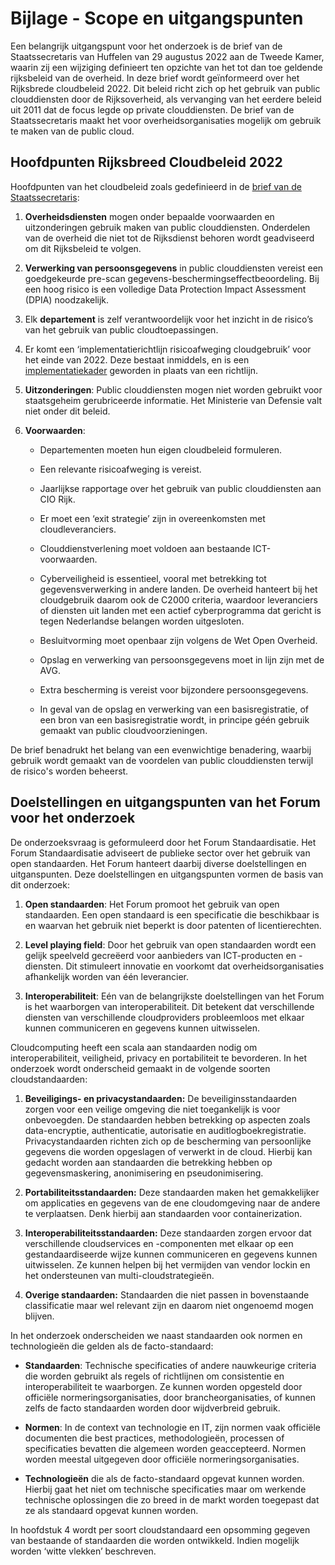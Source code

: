 # Bijlage - Scope en uitgangspunten

Een belangrijk uitgangspunt voor het onderzoek is de brief van de Staatssecretaris van Huffelen van 29 augustus 2022 aan de Tweede Kamer, waarin zij een wijziging definieert ten opzichte van het tot dan toe geldende rijksbeleid van de overheid. In deze brief wordt geïnformeerd over het Rijksbrede cloudbeleid 2022. Dit beleid richt zich op het gebruik van public clouddiensten door de Rijksoverheid, als vervanging van het eerdere beleid uit 2011 dat de focus legde op private clouddiensten. De brief van de Staatssecretaris maakt het voor overheidsorganisaties mogelijk om gebruik te maken van de public cloud.

## Hoofdpunten Rijksbreed Cloudbeleid 2022

Hoofdpunten van het cloudbeleid zoals gedefinieerd in de [brief van de Staatssecretaris](https://www.rijksoverheid.nl/documenten/kamerstukken/2022/08/29/kamerbrief-rijksbreed-cloudbeleid-2022):

1.  **Overheidsdiensten** mogen onder bepaalde voorwaarden en uitzonderingen gebruik maken van public clouddiensten. Onderdelen van de overheid die niet tot de Rijksdienst behoren wordt geadviseerd om dit Rijksbeleid te volgen.

2.  **Verwerking van persoonsgegevens** in public clouddiensten vereist een goedgekeurde pre-scan gegevens-beschermingseffectbeoordeling. Bij een hoog risico is een volledige Data Protection Impact Assessment (DPIA) noodzakelijk.

3.  Elk **departement** is zelf verantwoordelijk voor het inzicht in de risico’s van het gebruik van public cloudtoepassingen.

4.  Er komt een ‘implementatierichtlijn risicoafweging cloudgebruik’ voor het einde van 2022. Deze bestaat inmiddels, en is een [implementatiekader](https://www.rijksoverheid.nl/documenten/rapporten/2023/01/05/implementatiekader-risicoafweging-cloudgebruik) geworden in plaats van een richtlijn.

5.  **Uitzonderingen**: Public clouddiensten mogen niet worden gebruikt voor staatsgeheim gerubriceerde informatie. Het Ministerie van Defensie valt niet onder dit beleid.

6.  **Voorwaarden**:

    - Departementen moeten hun eigen cloudbeleid formuleren.

    - Een relevante risicoafweging is vereist.

    - Jaarlijkse rapportage over het gebruik van public clouddiensten aan CIO Rijk.

    - Er moet een ‘exit strategie’ zijn in overeenkomsten met cloudleveranciers.

    - Clouddienstverlening moet voldoen aan bestaande ICT-voorwaarden.

    - Cyberveiligheid is essentieel, vooral met betrekking tot gegevensverwerking in andere landen. De overheid hanteert bij het cloudgebruik daarom ook de C2000 criteria, waardoor leveranciers of diensten uit landen met een actief cyberprogramma dat gericht is tegen Nederlandse belangen worden uitgesloten.

    - Besluitvorming moet openbaar zijn volgens de Wet Open Overheid.

    - Opslag en verwerking van persoonsgegevens moet in lijn zijn met de AVG.

    - Extra bescherming is vereist voor bijzondere persoonsgegevens.

    - In geval van de opslag en verwerking van een basisregistratie, of een bron van een basisregistratie wordt, in principe géén gebruik gemaakt van public cloudvoorzieningen.

De brief benadrukt het belang van een evenwichtige benadering, waarbij gebruik wordt gemaakt van de voordelen van public clouddiensten terwijl de risico's worden beheerst.

## Doelstellingen en uitgangspunten van het Forum voor het onderzoek

De onderzoeksvraag is geformuleerd door het Forum Standaardisatie. Het Forum Standaardisatie adviseert de publieke sector over het gebruik van open standaarden. Het Forum hanteert daarbij diverse doelstellingen en uitganspunten. Deze doelstellingen en uitgangspunten vormen de basis van dit onderzoek:

1.  **Open standaarden**: Het Forum promoot het gebruik van open standaarden. Een open standaard is een specificatie die beschikbaar is en waarvan het gebruik niet beperkt is door patenten of licentierechten.

2.  **Level playing field**: Door het gebruik van open standaarden wordt een gelijk speelveld gecreëerd voor aanbieders van ICT-producten en -diensten. Dit stimuleert innovatie en voorkomt dat overheidsorganisaties afhankelijk worden van één leverancier.

3.  **Interoperabiliteit**: Eén van de belangrijkste doelstellingen van het Forum is het waarborgen van interoperabiliteit. Dit betekent dat verschillende diensten van verschillende cloudproviders probleemloos met elkaar kunnen communiceren en gegevens kunnen uitwisselen.

Cloudcomputing heeft een scala aan standaarden nodig om interoperabiliteit, veiligheid, privacy en portabiliteit te bevorderen. In het onderzoek wordt onderscheid gemaakt in de volgende soorten cloudstandaarden:

1.  **Beveiligings- en privacystandaarden:** De beveiliginsstandaarden zorgen voor een veilige omgeving die niet toegankelijk is voor onbevoegden. De standaarden hebben betrekking op aspecten zoals data-encryptie, authenticatie, autorisatie en auditlogboekregistratie. Privacystandaarden richten zich op de bescherming van persoonlijke gegevens die worden opgeslagen of verwerkt in de cloud. Hierbij kan gedacht worden aan standaarden die betrekking hebben op gegevensmaskering, anonimisering en pseudonimisering.

2.  **Portabiliteitsstandaarden:** Deze standaarden maken het gemakkelijker om applicaties en gegevens van de ene cloudomgeving naar de andere te verplaatsen. Denk hierbij aan standaarden voor containerization.

3.  **Interoperabiliteitsstandaarden:** Deze standaarden zorgen ervoor dat verschillende cloudservices en -componenten met elkaar op een gestandaardiseerde wijze kunnen communiceren en gegevens kunnen uitwisselen. Ze kunnen helpen bij het vermijden van vendor lockin en het ondersteunen van multi-cloudstrategieën.

4.  **Overige standaarden:** Standaarden die niet passen in bovenstaande classificatie maar wel relevant zijn en daarom niet ongenoemd mogen blijven.

In het onderzoek onderscheiden we naast standaarden ook normen en technologieën die gelden als de facto-standaard:

- **Standaarden**: Technische specificaties of andere nauwkeurige criteria die worden gebruikt als regels of richtlijnen om consistentie en interoperabiliteit te waarborgen. Ze kunnen worden opgesteld door officiële normeringsorganisaties, door brancheorganisaties, of kunnen zelfs de facto standaarden worden door wijdverbreid gebruik.

- **Normen**: In de context van technologie en IT, zijn normen vaak officiële documenten die best practices, methodologieën, processen of specificaties bevatten die algemeen worden geaccepteerd. Normen worden meestal uitgegeven door officiële normeringsorganisaties.

- **Technologieën** die als de facto-standaard opgevat kunnen worden. Hierbij gaat het niet om technische specificaties maar om werkende technische oplossingen die zo breed in de markt worden toegepast dat ze als standaard opgevat kunnen worden.

In hoofdstuk 4 wordt per soort cloudstandaard een opsomming gegeven van bestaande of standaarden die worden ontwikkeld. Indien mogelijk worden ‘witte vlekken’ beschreven.

